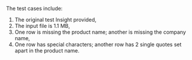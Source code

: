 The test cases include:
1. The original test Insight provided,
2. The input file is 1.1 MB,
3. One row is missing the product name; another is missing the company name,
4. One row has special characters; another row has 2 single quotes set apart in the product name.
